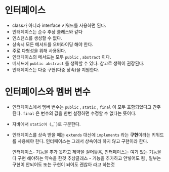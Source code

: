# 인터페이스
- class가 아니라 interface 키워드를 사용하면 된다.
- 인터페이스는 순수 추상 클래스와 같다
- 인스턴스를 생성할 수 없다.
- 상속시 모든 메서드를 오버라이딩 해야 한다.
- 주로 다형성을 위해 사용된다.
- 인터페이스의 메서드는 모두 `public` , `abstract` 이다.
- 메서드에 `public abstract` 를 생략할 수 있다. 참고로 생략이 권장된다.
- 인터페이스는 다중 구현(다중 상속)을 지원한다.
# 인터페이스와 멤버 변수
- 인터페이스에서 멤버 변수는 `public` , `static` , `final` 이 모두 포함되었다고 간주된다. `final` 은 변수의 값을 한번 설정하면 수정할 수 없다는 뜻이다.
- 자바에서 `static어 (`_` )로 구분한다.

- 인터페이스를 상속 받을 때는 `extends` 대신에 `implements` 라는 **구현**이라는 키워드를 사용해야 한다. 인터페이스는 그래서 상속이라 하지 않고 구현이라 한다.

  인터페이스- 기능을 추가 못하고 제약을 걸어놓음, 인터페이스는 여기 있는 기능을 다 구현 해야하는 약속을 한것
  추상클래스 - 기능을 추가하고 안넣어도 됨 , 일부는 구현이 안되어도 또는 구현이 되어도 괜찮아 라고 하는것 
